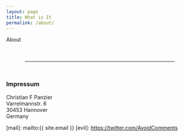 ```yaml
---
layout: page
title: What is It
permalink: /about/
---
```


About

<hr style="margin:50px" />

### Impressum

Christian F Panzier<br />
Varrelmannstr. 6<br />
30453 Hannover<br />
Germany


[mail]: mailto:{{ site.email }}
[evil]: https://twitter.com/AvoidComments
[^social]: see below
[source on GitHub]: https://github.com/chrifpa/chrifpa.github.io

